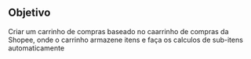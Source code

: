 ## Objetivo

Criar um carrinho de compras baseado no caarrinho de compras da Shopee, onde o carrinho armazene itens e faça os calculos de sub-itens automaticamente
